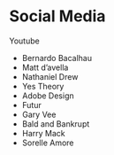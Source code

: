 # Social Media

Youtube

* Bernardo Bacalhau
* Matt d’avella 
* Nathaniel Drew 
* Yes Theory
* Adobe Design
* Futur
* Gary Vee 
* Bald and Bankrupt
* Harry Mack
* Sorelle Amore

